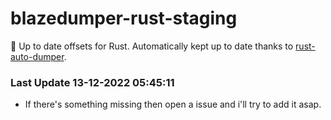 # blazedumper-rust-staging

🚀 Up to date offsets for Rust. Automatically kept up to date thanks to [rust-auto-dumper](https://github.com/Akandesh/rust-auto-dumper).


### Last Update 13-12-2022 05:45:11
- If there's something missing then open a issue and i'll try to add it asap.